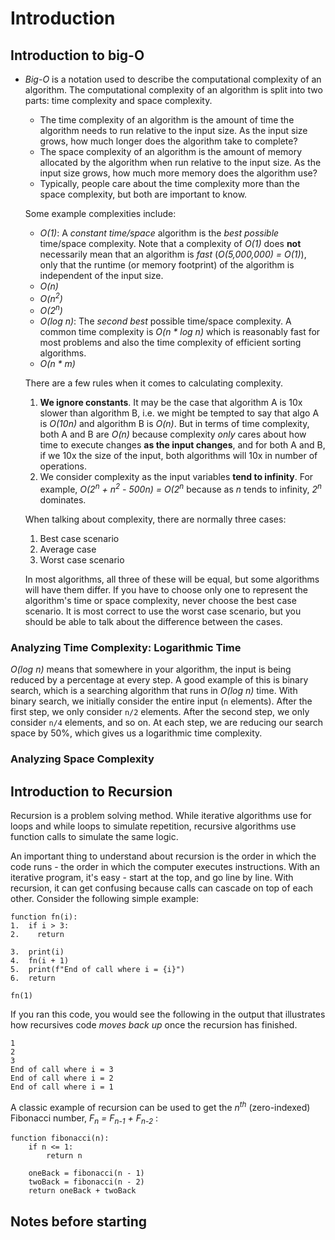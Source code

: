 # Introduction

## Introduction to big-O
- _Big-O_ is a notation used to describe the computational complexity of an algorithm. The computational complexity of an algorithm is split into two parts: time complexity and space complexity.
  - The time complexity of an algorithm is the amount of time the algorithm needs to run relative to the input size. As the input size grows, how much longer does the algorithm take to complete?
  - The space complexity of an algorithm is the amount of memory allocated by the algorithm when run relative to the input size. As the input size grows, how much more memory does the algorithm use?
  - Typically, people care about the time complexity more than the space complexity, but both are important to know.

  Some example complexities include:
  - _O(1)_: A _constant time/space_ algorithm is the _best possible_ time/space complexity. Note that a complexity of _O(1)_ does __not__ necessarily mean that an algorithm is _fast_ (_O(5,000,000) = O(1)_), only that the runtime (or memory footprint) of the algorithm is independent of the input size.
  - _O(n)_
  - _O(n<sup>2</sup>)_
  - _O(2<sup>n</sup>)_
  - _O(log n)_: The _second best_ possible time/space complexity. A common time complexity is _O(n * log n)_ which is reasonably fast for most problems and also the time complexity of efficient sorting algorithms.
  - _O(n * m)_

  There are a few rules when it comes to calculating complexity.

  1. __We ignore constants__. It may be the case that algorithm A is 10x slower than algorithm B, i.e. we might be tempted to say that algo A is _O(10n)_ and algorithm B is _O(n)_. But in terms of time complexity, both A and B are _O(n)_ because complexity _only_ cares about how time to execute changes __as the input changes__, and for both A and B, if we 10x the size of the input, both algorithms will 10x in number of operations.
  2. We consider complexity as the input variables __tend to infinity__. For example, _O(2<sup>n</sup> + n<sup>2</sup> - 500n) = O(2<sup>n</sup>_ because as _n_ tends to infinity, _2<sup>n</sup>_ dominates.

  When talking about complexity, there are normally three cases:

  1. Best case scenario
  2. Average case
  3. Worst case scenario

  In most algorithms, all three of these will be equal, but some algorithms will have them differ. If you have to choose only one to represent the algorithm's time or space complexity, never choose the best case scenario. It is most correct to use the worst case scenario, but you should be able to talk about the difference between the cases.

### Analyzing Time Complexity: Logarithmic Time
_O(log n)_ means that somewhere in your algorithm, the input is being reduced by a percentage at every step. A good example of this is binary search, which is a searching algorithm that runs in _O(log n)_ time. With binary search, we initially consider the entire input (`n` elements). After the first step, we only consider `n/2` elements. After the second step, we only consider `n/4` elements, and so on. At each step, we are reducing our search space by 50%, which gives us a logarithmic time complexity.

### Analyzing Space Complexity


## Introduction to Recursion
Recursion is a problem solving method. While iterative algorithms use for loops and while loops to simulate repetition, recursive algorithms use function calls to simulate the same logic.

An important thing to understand about recursion is the order in which the code runs - the order in which the computer executes instructions. With an iterative program, it's easy - start at the top, and go line by line. With recursion, it can get confusing because calls can cascade on top of each other. Consider the following simple example:

```
function fn(i):
1.  if i > 3:
2.    return

3.  print(i)
4.  fn(i + 1)
5.  print(f"End of call where i = {i}")
6.  return

fn(1)
```

If you ran this code, you would see the following in the output that illustrates how recursives code _moves back up_ once the recursion has finished.

```
1
2
3
End of call where i = 3
End of call where i = 2
End of call where i = 1
```

A classic example of recursion can be used to get the _n<sup>th</sup>_ (zero-indexed) Fibonacci number, _F<sub>n</sub> = F<sub>n-1</sub> + F<sub>n-2</sub>_ :

```
function fibonacci(n):
    if n <= 1:
        return n

    oneBack = fibonacci(n - 1)
    twoBack = fibonacci(n - 2)
    return oneBack + twoBack
```

## Notes before starting